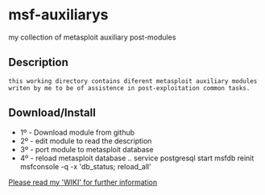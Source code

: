 # msf-auxiliarys
my collection of metasploit auxiliary post-modules


## Description
    this working directory contains diferent metasploit auxiliary modules
    writen by me to be of assistence in post-exploitation common tasks.

## Download/Install

- 1º - Download module from github
- 2º - edit module to read the description
- 3º - port module to metasploit database
- 4º - reload metasploit database ..
         service postgresql start
         msfdb reinit
         msfconsole -q -x 'db_status; reload_all'


[Please read my 'WIKI' for further information](https://github.com/r00t-3xp10it/msf-auxiliarys/wiki/Welcome-to-the-msf-auxiliarys-wiki!)

